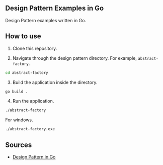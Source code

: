 ## Design Pattern Examples in Go

Design Pattern examples written in Go.

## How to use

1. Clone this repository.

2. Navigate through the design pattern directory. For example, `abstract-factory`.

```sh
cd abstract-factory
```

3. Build the application inside the directory.

```sh
go build .
```

4. Run the application.

```sh
./abstract-factory
```

For windows.

```sh
./abstract-factory.exe
```

## Sources

- [Design Pattern in Go](https://refactoring.guru/design-patterns/go)
